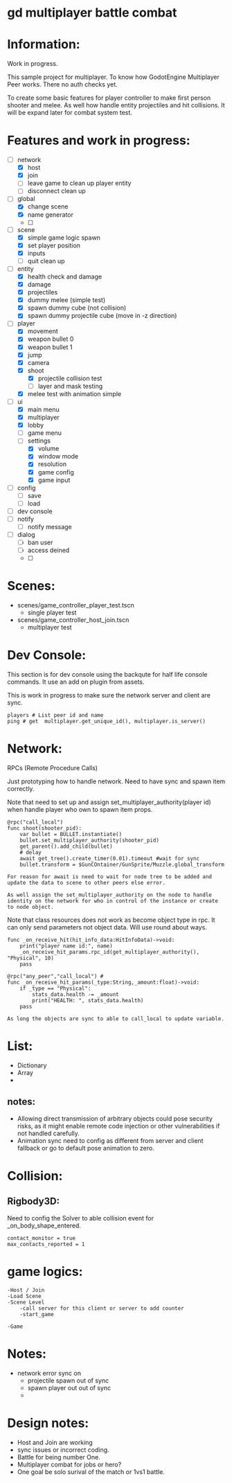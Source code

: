 # gd multiplayer battle combat

# Information:
 Work in progress. 
 
 This sample project for multiplayer. To know how GodotEngine Multiplayer Peer works. There no auth checks yet.

 To create some basic features for player controller to make first person shooter and melee. As well how handle entity projectiles and hit collisions. It will be expand later for combat system test. 

# Features and work in progress:
 - [ ] network
 	- [x] host
 	- [x] join 
	- [ ] leave game to clean up player entity
	- [ ] disconnect clean up
 - [ ] global
 	- [x] change scene
	- [x] name generator
	- [ ] 
 - [ ] scene
 	- [x] simple game logic spawn
 	- [x] set player position
 	- [x] inputs
	- [ ] quit clean up
 - [ ] entity
 	- [x] health check and damage
 	- [x] damage
 	- [x] projectiles
	- [x] dummy melee (simple test)
	- [x] spawn dummy cube (not collision)
	- [x] spawn dummy projectile cube (move in -z direction)
 - [ ] player
	- [x] movement
	- [x] weapon bullet 0
	- [x] weapon bullet 1
	- [x] jump
	- [x] camera
	- [x] shoot
		- [x] projectile collision test
		- [ ] layer and mask testing
	- [x] melee test with animation simple
 - [ ] ui
	- [x] main menu
	- [x] multiplayer
	- [x] lobby
	- [ ] game menu
	- [ ] settings
		- [x] volume
		- [x] window mode
		- [x] resolution
		- [x] game config
		- [x] game input
 - [ ] config
	- [ ] save
	- [ ] load
 - [ ] dev console 
 - [ ] notify
	- [ ] notify message
 - [ ] dialog
	- [ ] ban user
	- [ ] access deined
	- [ ] 
# Scenes:
- scenes/game_controller_player_test.tscn
	- single player test
- scenes/game_controller_host_join.tscn
	- multiplayer test

# Dev Console:
 This section is for dev console using the backqute for half life console commands. It use an add on plugin from assets.

 This is work in progress to make sure the network server and client are sync.

```
players # List peer id and name
ping # get  multiplayer.get_unique_id(), multiplayer.is_server()
```

# Network:
  RPCs (Remote Procedure Calls)

  Just prototyping how to handle network. Need to have sync and spawn item correctly.
  
  Note that need to set up and assign set_multiplayer_authority(player id) when handle player who own to spawn item props.
```
@rpc("call_local")
func shoot(shooter_pid):
	var bullet = BULLET.instantiate()
	bullet.set_multiplayer_authority(shooter_pid)
	get_parent().add_child(bullet)
	# delay 
	await get_tree().create_timer(0.01).timeout #wait for sync
	bullet.transform = $GunCOntainer/GunSprite/Muzzle.global_transform
```
	For reason for await is need to wait for node tree to be added and update the data to scene to other peers else error.

	As well assign the set_multiplayer_authority on the node to handle identity on the network for who in control of the instance or create to node object.

  Note that class resources does not work as become object type in rpc. It can only send parameters not object data. Will use round about ways.
```
func _on_receive_hit(hit_info_data:HitInfoData)->void:
	print("player name id:", name)
	_on_receive_hit_params.rpc_id(get_multiplayer_authority(), "Physical", 10)
	pass

@rpc("any_peer","call_local") #
func _on_receive_hit_params(_type:String,_amount:float)->void:
	if _type == "Physical":
		stats_data.health -= _amount
		print("HEALTH: ", stats_data.health)
	pass
```
	As long the objects are sync to able to call_local to update variable.

# List:
- Dictionary 
- Array
- 

## notes:
 - Allowing direct transmission of arbitrary objects could pose security risks, as it might enable remote code injection or other vulnerabilities if not handled carefully.
 - Animation sync need to config as different from server and client fallback or go to default pose animation to zero.

# Collision:
	
## Rigbody3D:
  Need to config the Solver to able collision event for _on_body_shape_entered.
```
contact_monitor = true
max_contacts_reported = 1
```

# game logics:
	
```
-Host / Join
-Load Scene
-Scene Level
	-call server for this client or server to add counter
	-start_game

-Game

```


# Notes:
- network error sync on
	- projectile spawn out of sync
	- spawn player out out of sync
	- 

# Design notes:
  - Host and Join are working
  - sync issues or incorrect coding.
  -	Battle for being number One.
  -	Multiplayer combat for jobs or hero?
  -	One goal be solo surival of the match or 1vs1 battle.
